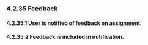 ### 4.2.35 Feedback

#### 4.2.35.1 User is notified of feedback on assignment.

#### 4.2.35.2 Feedback is included in notification.

